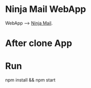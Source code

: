# Ninja Mail WebApp
WebApp --> [Ninja Mail](https://ninja-mail-webapp.netlify.app).


# After clone App 
# Run
npm install && npm start 

